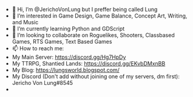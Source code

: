 - 👋 Hi, I’m @JerichoVonLung but I preffer being called Lung
- 👀 I’m interested in Game Design, Game Balance, Concept Art, Writing, and Music
- 🌱 I’m currently learning Python and GDScript
- 💞️ I’m looking to collaborate on Roguelikes, Shooters, Classbased Games, RTS Games, Text Based Games
- 📫 How to reach me:
- My Main Server: https://discord.gg/Hg7HpDy 
- My TTRPG, Shantied Lands: https://discord.gg/EKvbDMxnBB
- My Blog: https://lungsworld.blogspot.com/
- My Discord (Don't add without joining one of my servers, dm first): Jericho Von Lung#8545
- 
<!---
JerichoVonLung/JerichoVonLung is a ✨ special ✨ repository because its `README.md` (this file) appears on your GitHub profile.
You can click the Preview link to take a look at your changes.
--->
<!---

--->
